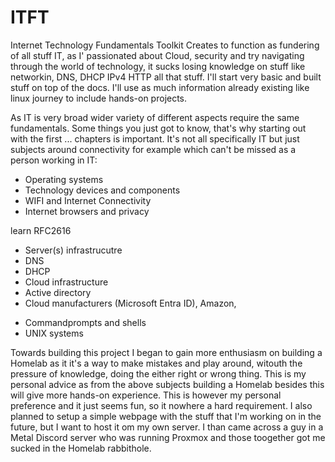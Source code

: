 # ITFT
Internet Technology Fundamentals Toolkit 
Creates to function as fundering of all stuff IT, as I' passionated about Cloud, security and try navigating through the world of technology, it sucks losing knowledge on stuff like networkin, DNS, DHCP IPv4 HTTP all that stuff. I'll start very basic
and built stuff on top of the docs. I'll use as much information already existing like linux journey to include hands-on projects. 

As IT is very broad wider variety of different aspects require the same fundamentals. Some things you just got to know, that's why starting out with the first ... chapters is important. It's not all specifically IT but just subjects around connectivity for example which can't be missed as a person working in IT:

* Operating systems
* Technology devices and components
* WIFI and Internet Connectivity
* Internet browsers and privacy

learn RFC2616

- Server(s) infrastrucutre
- DNS
- DHCP
- Cloud infrastructure
- Active directory
- Cloud manufacturers (Microsoft Entra ID), Amazon, 

* Commandprompts and shells
* UNIX systems

Towards building this project I began to gain more enthusiasm on building a Homelab as it it's a way to make mistakes and play around, witouth the pressure of knowledge, doing the either right or wrong thing. This is my personal advice as from the above subjects building a Homelab besides this will give more hands-on experience. This is however my personal preference and it just seems fun, so it nowhere a hard requirement. I also planned to setup a simple webpage with the stuff that I'm working on in the future, but I want to host it om my own server. I than came across a guy in a Metal Discord server who was running Proxmox and those toogether got me sucked in the Homelab rabbithole.

  
